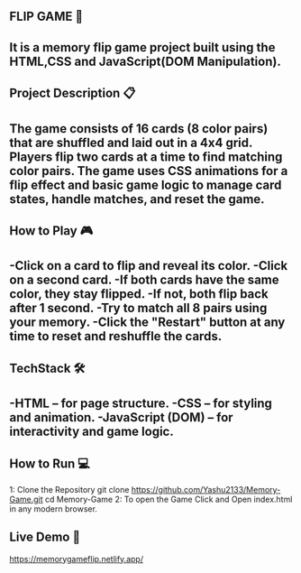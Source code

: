  ## FLIP GAME 🧠
 It is a memory flip game project built using the HTML,CSS and JavaScript(DOM Manipulation).
--------------------------------------------------------------------------------------------
## Project Description 📋
 The game consists of 16 cards (8 color pairs) that are shuffled and laid out in a 4x4 grid. Players flip two cards at a time to find matching color pairs. The game uses CSS animations for a flip effect and basic game logic to manage card states, handle matches, and reset the game.
 -------------------------------------------------------------------------------------------

## How to Play 🎮
  -Click on a card to flip and reveal its color.
  -Click on a second card.
  -If both cards have the same color, they stay flipped.
  -If not, both flip back after 1 second.
  -Try to match all 8 pairs using your memory.
  -Click the "Restart" button at any time to reset and reshuffle the cards.
------------------------------------------------------------------------------

## TechStack 🛠️
 -HTML – for page structure.
 -CSS – for styling and animation.
 -JavaScript (DOM) – for interactivity and game logic.
 --------------------------------------------------------------------------------

## How to Run 💻
  1: Clone the Repository
  git clone https://github.com/Yashu2133/Memory-Game.git
  cd Memory-Game
  2: To open the Game
     Click and Open index.html in any modern browser.

## Live Demo 🔗
 https://memorygameflip.netlify.app/


